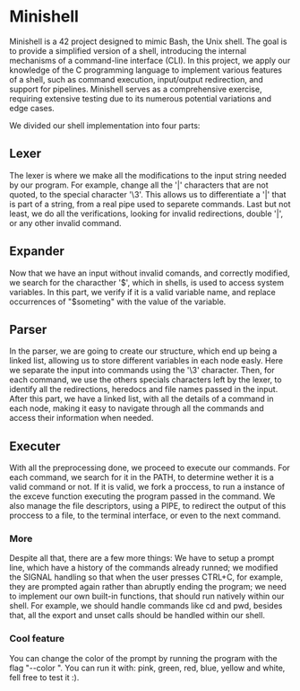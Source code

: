 # Minishell
Minishell is a 42 project designed to mimic Bash, the Unix shell. The goal is to provide a simplified version of a shell, introducing the internal mechanisms of a command-line interface (CLI). In this project, we apply our knowledge of the C programming language to implement various features of a shell, such as command execution, input/output redirection, and support for pipelines. Minishell serves as a comprehensive exercise, requiring extensive testing due to its numerous potential variations and edge cases.

We divided our shell implementation into four parts:
## Lexer
The lexer is where we make all the modifications to the input string needed by our program. For example, change all the '|' characters that are not quoted, to the special character '\3'. This allows us to  differentiate a '|' that is part of a string, from a real pipe used to separete commands. Last but not least, we do all the verifications, looking for invalid redirections, double '|', or any other invalid command. 

## Expander
Now that we have an input without invalid comands, and correctly modified, we search for the characther '$', which in shells, is used to access system variables. In this part, we verify if it is a valid variable name, and replace occurrences of "$someting" with the value of the variable.

## Parser
In the parser, we are going to create our structure, which end up being a linked list, allowing us to store different variables in each node easly. Here we separate the input into commands using the '\3' character. Then, for each command, we use the others specials characters left by the lexer, to identify all the redirections, heredocs and file names passed in the input. After this part, we have a linked list, with all the details of a command in each node, making it easy to navigate through all the commands and access their information when needed.

## Executer
With all the preprocessing done, we proceed to execute our commands. For each command, we search for it in the PATH, to determine wether it is a valid command or not. If it is valid, we fork a proccess, to run a instance of the exceve function executing the program passed in the command. We also manage the file descriptors, using a PIPE, to redirect the output of this proccess to a file, to the terminal interface, or even to the next command.

### More
Despite all that, there are a few more things: We have to setup a prompt line, which have a history of the commands already runned; we modified the SIGNAL  handling so that when the user presses CTRL+C, for example, they are prompted again rather than abruptly ending the program; we need to implement our own built-in functions, that should run natively within our shell. For example, we should handle commands like cd and pwd, besides that, all the export and unset calls should be handled within our shell.

### Cool feature
You can change the color of the prompt by running the program with the flag "--color <color>". You can run it with: pink, green, red, blue, yellow and white, fell free to test it :).
